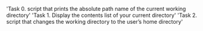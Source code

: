 'Task 0. script that prints the absolute path name of the current working directory'
'Task 1. Display the contents list of your current directory'
'Task 2. script that changes the working directory to the user’s home directory'
